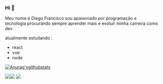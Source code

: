 ### Hi 👋

Meu nome é Diego Francisco sou apaixonado por programação e tecnologia procurando sempre aprender mais e evoluir minha carreira como dev

atualmente estudando :
- react
- vue
- node

 [![Anurag'sgithubstats](https://github-readme-stats.vercel.app/api?username=diego4x)](https://github.com/anuraghazra/github-readme-stats)


[<img src="https://img.shields.io/badge/twitter-%231DA1F2.svg?&style=for-the-badge&logo=twitter&logoColor=white" />](https://twitter.com/diego44x)[<img src="https://img.shields.io/badge/linkedin-%230077B5.svg?&style=for-the-badge&logo=linkedin&logoColor=white" />](https://www.linkedin.com/in/diego-francisco-4x) [<img src = "https://img.shields.io/badge/instagram-%23E4405F.svg?&style=for-the-badge&logo=instagram&logoColor=white">](https://www.instagram.com/diego44x/)